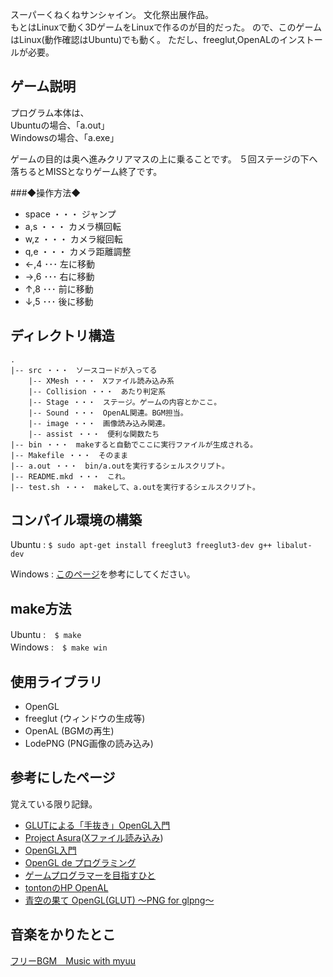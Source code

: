 
スーパーくねくねサンシャイン。
文化祭出展作品。  
もとはLinuxで動く3DゲームをLinuxで作るのが目的だった。
ので、このゲームはLinux(動作確認はUbuntu)でも動く。
ただし、freeglut,OpenALのインストールが必要。


 ゲーム説明
-----------

プログラム本体は、  
Ubuntuの場合、「a.out」  
Windowsの場合、「a.exe」

ゲームの目的は奥へ進みクリアマスの上に乗ることです。
５回ステージの下へ落ちるとMISSとなりゲーム終了です。

###◆操作方法◆

- space	・・・ ジャンプ
- a,s	・・・ カメラ横回転
- w,z	・・・ カメラ縦回転
- q,e	・・・ カメラ距離調整
- ←,4	･･･ 左に移動
- →,6	･･･ 右に移動
- ↑,8	･･･ 前に移動
- ↓,5	･･･ 後に移動



ディレクトリ構造
----------------

	.
	|-- src ・・・　ソースコードが入ってる
		|-- XMesh ・・・　Xファイル読み込み系
		|-- Collision ・・・　あたり判定系
		|-- Stage ・・・　ステージ。ゲームの内容とかここ。
		|-- Sound ・・・　OpenAL関連。BGM担当。
		|-- image ・・・　画像読み込み関連。
		|-- assist ・・・　便利な関数たち
	|-- bin ・・・　makeすると自動でここに実行ファイルが生成される。
	|-- Makefile ・・・　そのまま
	|-- a.out ・・・　bin/a.outを実行するシェルスクリプト。
	|-- README.mkd ・・・　これ。
	|-- test.sh ・・・　makeして、a.outを実行するシェルスクリプト。


コンパイル環境の構築
--------
Ubuntu	:	`$ sudo apt-get install freeglut3 freeglut3-dev g++ libalut-dev`

Windows	:	[このページ](http://moto-net.github.io/programming/2012/11/12/OpenGLGame/)を参考にしてください。


make方法
--------
Ubuntu  :　`$ make`  
Windows :　`$ make win`


使用ライブラリ
--------
- OpenGL
- freeglut (ウィンドウの生成等)
- OpenAL (BGMの再生)
- LodePNG (PNG画像の読み込み)

参考にしたページ
----------------
覚えている限り記録。

- [GLUTによる「手抜き」OpenGL入門](http://www.wakayama-u.ac.jp/~tokoi/opengl/libglut.html)
- [Project Asura](http://asura.iaigiri.com/)([Xファイル読み込み](http://asura.iaigiri.com/OpenGL/gl44.html))
- [OpenGL入門](http://wisdom.sakura.ne.jp/system/opengl/index.html)
- [OpenGL de プログラミング](http://wiki.livedoor.jp/mikk_ni3_92/)
- [ゲームプログラマーを目指すひと](http://rudora7.blog81.fc2.com/blog-entry-310.html)
- [tontonのHP OpenAL](http://island.geocities.jp/v_no11/programing/OpenAL.html)
- [青空の果て OpenGL(GLUT) ～PNG for glpng～](http://www.web-sky.org/program/opengl/opengl01.html)


音楽をかりたとこ
----------------
[フリーBGM　Music with myuu](http://www.ne.jp/asahi/music/myuu/index.htm)

